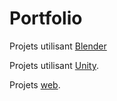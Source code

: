 # Portfolio

Projets utilisant [Blender](blender)

<router-link to="/portfolio/blender"><i class="fas fa-cubes fa-7x orange svgBorder" aria-hidden="true"></i></router-link>


Projets utilisant [Unity](unity).

<router-link to="/portfolio/unity"><i class="fab fa-unity fa-7x black" aria-hidden="true"></i></router-link>


Projets [web](web).

<router-link to="/portfolio/web" class="home-link"><i class="fa fa-globe-americas fa-7x svgBorder" aria-hidden="true"></i></router-link>
